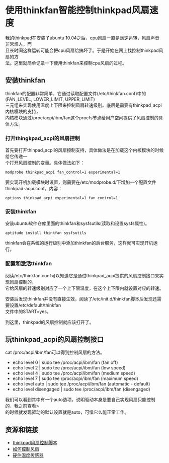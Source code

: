 # 使用thinkfan智能控制thinkpad风扇速度 #

我的thinkpad在安装了ubuntu 10.04之后，cpu风扇一直是满速运转，风扇声音非常烦人，而
<br />且长时间这样运转可能会把cpu风扇给搞坏了。于是开始在网上找控制thinkpad风扇的方
<br />法。这里就简单记录一下使用thinkfan来控制cpu风扇的过程。

<!--more-->

## 安装thinkfan ##

thinkfan的配置非常简单，它通过读取配置文件(/etc/thinkfan.conf)中的(FAN\_LEVEL, LOWER\_LIMIT, UPPER\_LIMIT)
<br />三元组来实现使用温度上下限来控制风扇转速级别。底层是需要有thinkpad_acpi内核模块的支持，
<br />内核模块通过/proc/acpi/ibm/fan这个procfs节点给用户空间提供了风扇控制的具体方法。

### 打开thingkpad_acpi的风扇控制 ###

首先要打开thinpad_acpi的风扇控制支持，具体做法是在加载这个内核模块的时候给它传递一
<br />个打开风扇控制的变量。具体做法如下：

`modprobe thinkpad_acpi fan_control=1 experimental=1`

要实现开机加载模块时设置，则需要在/etc/modprobe.d/下增加一个配置文件thinkpad-acpi.conf，内容：

`options thinkpad_acpi experimental=1 fan_control=1`

### 安装thinkfan ###

安装ubuntu软件仓库里面的thinkfan和sysfsutils(读取和设置sysfs属性)。

`aptitude install thinkfan sysfsutils`

thinkfan会在系统的运行级别中添加thinkfan的后台服务，这样就可实现开机运行。

### 配置和激活thinkfan ###

阅读/etc/thinkfan.conf可以知道它是通过thinkpad_acpi提供的风扇控制接口来实现风扇控制的，
<br />它给风扇的转速级别对应了一个上下限温度，在这个上下限内就设置对应的转速。

安装后发现thinkfan并没有直接生效，阅读了/etc/init.d/thinkfan脚本后发现还需要设置/etc/default/thinkfan
<br />文件中的START=yes。

到这里，thinkpad的风扇控制就应该打开了。

## 玩thinkpad_acpi的风扇控制接口 ##

cat /proc/acpi/ibm/fan可以得到控制风扇的方法。

* echo level 0 | sudo tee /proc/acpi/ibm/fan (fan off)
* echo level 2 | sudo tee /proc/acpi/ibm/fan (low speed)
* echo level 4 | sudo tee /proc/acpi/ibm/fan (medium speed)
* echo level 7 | sudo tee  /proc/acpi/ibm/fan (maximum speed)
* echo level auto | sudo tee /proc/acpi/ibm/fan (automatic - default)
* echo level disengaged | sudo tee /proc/acpi/ibm/fan (disengaged)

我们可以看到其中有一个auto选项，说明驱动本身是要自己实现风扇只能控制的，我之前查看>
<br />的时候就发现驱动的默认设置就是auto，可惜它么能正常工作。

## 资源和链接 ##

* [thinkpad风扇控制脚本](http://www.thinkwiki.org/wiki/Fan_control_scripts)
* [如何控制风扇](http://www.thinkwiki.org/wiki/Patch_for_controlling_fan_speed)
* [硬件温度传感器](http://www.thinkwiki.org/wiki/Thermal_sensors)

